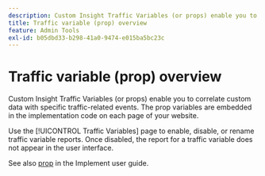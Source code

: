 ```yaml
---
description: Custom Insight Traffic Variables (or props) enable you to correlate custom data with specific traffic-related events. The prop variables are embedded in the implementation code on each page of your website.
title: Traffic variable (prop) overview
feature: Admin Tools
exl-id: b05dbd33-b298-41a0-9474-e015ba5bc23c
---
```

# Traffic variable (prop) overview

Custom Insight Traffic Variables (or props) enable you to correlate custom data with specific traffic-related events. The prop variables are embedded in the implementation code on each page of your website.

Use the [!UICONTROL Traffic Variables] page to enable, disable, or rename traffic variable reports. Once disabled, the report for a traffic variable does not appear in the user interface.

See also [prop](../../../implement/vars/page-vars/prop.md) in the Implement user guide.
